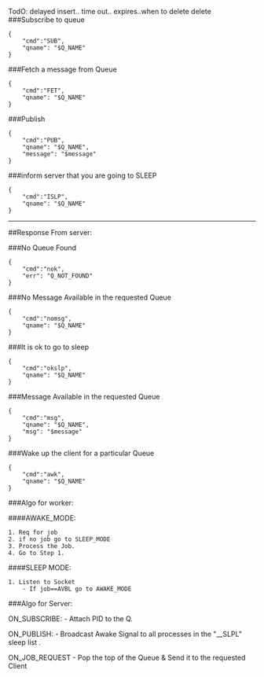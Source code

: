 TodO:
delayed insert..
time out..
expires..when to delete
delete
###Subscribe to queue

```
{
    "cmd":"SUB",
    "qname": "$Q_NAME"
}
```

###Fetch a message from Queue

```
{
    "cmd":"FET",
    "qname": "$Q_NAME"
}
```

###Publish

````
{
    "cmd":"PUB",
    "qname": "$Q_NAME",
    "message": "$message"
}
````

###inform server that you are going to SLEEP

````
{
    "cmd":"ISLP",
    "qname": "$Q_NAME"
}
````

--------------------------------
##Response From server:


###No Queue Found

````
{
    "cmd":"nok",
    "err": "Q_NOT_FOUND"
}
````

###No Message Available in the requested Queue

````
{
    "cmd":"nomsg",
    "qname": "$Q_NAME"
}
````

###It is ok to go to sleep

````
{
    "cmd":"okslp",
    "qname": "$Q_NAME"
}
````

###Message Available in the requested Queue

````
{
    "cmd":"msg",
    "qname": "$Q_NAME",
    "msg": "$message"
}
````

###Wake up the client for a particular Queue

````
{
    "cmd":"awk",
    "qname": "$Q_NAME"
}
````

###Algo for worker:

####AWAKE_MODE:

    1. Req for job
    2. if no job go to SLEEP_MODE
    3. Process the Job.
    4. Go to Step 1.
    
####SLEEP MODE:

    1. Listen to Socket
        - If job==AVBL go to AWAKE_MODE
 
 
###Algo for Server:

ON_SUBSCRIBE:
    - Attach PID to the Q.
    
ON_PUBLISH:
    - Broadcast Awake Signal to all processes in the "__SLPL" sleep list .    

ON_JOB_REQUEST
    - Pop the top of the Queue & Send it to the requested Client      
